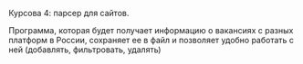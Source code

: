 Курсова 4: парсер для сайтов.

Программа, которая будет получает информацию о вакансиях с разных платформ в России, сохраняет ее в файл и позволяет удобно работать с ней (добавлять, фильтровать, удалять)

